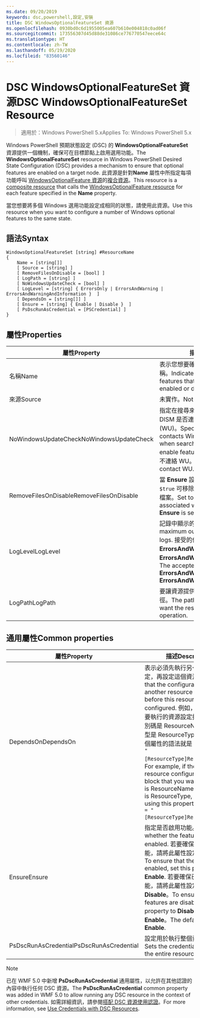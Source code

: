 ```yaml
---
ms.date: 09/20/2019
keywords: dsc,powershell,設定,安裝
title: DSC WindowsOptionalFeatureSet 資源
ms.openlocfilehash: 0930bd0c6d1955005ea607b610e004818c0ad06f
ms.sourcegitcommit: 173556307d45d88de31086ce776770547eece64c
ms.translationtype: HT
ms.contentlocale: zh-TW
ms.lasthandoff: 05/19/2020
ms.locfileid: "83560146"
---
```

# <a name="dsc-windowsoptionalfeatureset-resource"></a><span data-ttu-id="f20d7-103">DSC WindowsOptionalFeatureSet 資源</span><span class="sxs-lookup"><span data-stu-id="f20d7-103">DSC WindowsOptionalFeatureSet Resource</span></span>

> <span data-ttu-id="f20d7-104">適用於：Windows PowerShell 5.x</span><span class="sxs-lookup"><span data-stu-id="f20d7-104">Applies To: Windows PowerShell 5.x</span></span>

<span data-ttu-id="f20d7-105">Windows PowerShell 預期狀態設定 (DSC) 的 **WindowsOptionalFeatureSet** 資源提供一個機制，確保可在目標節點上啟用選用功能。</span><span class="sxs-lookup"><span data-stu-id="f20d7-105">The **WindowsOptionalFeatureSet** resource in Windows PowerShell Desired State Configuration (DSC) provides a mechanism to ensure that optional features are enabled on a target node.</span></span> <span data-ttu-id="f20d7-106">此資源是針對**Name** 屬性中所指定每項功能呼叫 [WindowsOptionalFeature 資源](windowsOptionalFeatureResource.md)的[複合資源](../../../resources/authoringResourceComposite.md)。</span><span class="sxs-lookup"><span data-stu-id="f20d7-106">This resource is a [composite resource](../../../resources/authoringResourceComposite.md) that calls the [WindowsOptionalFeature resource](windowsOptionalFeatureResource.md) for each feature specified in the **Name** property.</span></span>

<span data-ttu-id="f20d7-107">當您想要將多個 Windows 選用功能設定成相同的狀態，請使用此資源。</span><span class="sxs-lookup"><span data-stu-id="f20d7-107">Use this resource when you want to configure a number of Windows optional features to the same state.</span></span>

## <a name="syntax"></a><span data-ttu-id="f20d7-108">語法</span><span class="sxs-lookup"><span data-stu-id="f20d7-108">Syntax</span></span>

```Syntax
WindowsOptionalFeatureSet [string] #ResourceName
{
    Name = [string[]]
    [ Source = [string] ]
    [ RemoveFilesOnDisable = [bool] ]
    [ LogPath = [string] ]
    [ NoWindowsUpdateCheck = [bool] ]
    [ LogLevel = [string] { ErrorsOnly | ErrorsAndWarning | ErrorsAndWarningAndInformation }  ]
    [ DependsOn = [string[]] ]
    [ Ensure = [string] { Enable | Disable }  ]
    [ PsDscRunAsCredential = [PSCredential] ]
}
```

## <a name="properties"></a><span data-ttu-id="f20d7-109">屬性</span><span class="sxs-lookup"><span data-stu-id="f20d7-109">Properties</span></span>

|<span data-ttu-id="f20d7-110">屬性</span><span class="sxs-lookup"><span data-stu-id="f20d7-110">Property</span></span> |<span data-ttu-id="f20d7-111">描述</span><span class="sxs-lookup"><span data-stu-id="f20d7-111">Description</span></span> |
|---|---|
|<span data-ttu-id="f20d7-112">名稱</span><span class="sxs-lookup"><span data-stu-id="f20d7-112">Name</span></span> |<span data-ttu-id="f20d7-113">表示您想要確保啟用或停用的功能名稱。</span><span class="sxs-lookup"><span data-stu-id="f20d7-113">Indicates the name of the features that you want to ensure are enabled or disabled.</span></span> |
|<span data-ttu-id="f20d7-114">來源</span><span class="sxs-lookup"><span data-stu-id="f20d7-114">Source</span></span> |<span data-ttu-id="f20d7-115">未實作。</span><span class="sxs-lookup"><span data-stu-id="f20d7-115">Not implemented.</span></span> |
|<span data-ttu-id="f20d7-116">NoWindowsUpdateCheck</span><span class="sxs-lookup"><span data-stu-id="f20d7-116">NoWindowsUpdateCheck</span></span> |<span data-ttu-id="f20d7-117">指定在搜尋來源檔案以啟用功能時，DISM 是否連絡 Windows Update (WU)。</span><span class="sxs-lookup"><span data-stu-id="f20d7-117">Specifies whether DISM contacts Windows Update (WU) when searching for the source files to enable features.</span></span> <span data-ttu-id="f20d7-118">若為 `$true`，則 DISM 不連絡 WU。</span><span class="sxs-lookup"><span data-stu-id="f20d7-118">If `$true`, DISM does not contact WU.</span></span> |
|<span data-ttu-id="f20d7-119">RemoveFilesOnDisable</span><span class="sxs-lookup"><span data-stu-id="f20d7-119">RemoveFilesOnDisable</span></span> |<span data-ttu-id="f20d7-120">當 **Ensure** 設定為 **Absent** 時，設定為 `$true` 可移除與此功能建立關聯的所有檔案。</span><span class="sxs-lookup"><span data-stu-id="f20d7-120">Set to `$true` to remove all files associated with the features when **Ensure** is set to **Absent**.</span></span> |
|<span data-ttu-id="f20d7-121">LogLevel</span><span class="sxs-lookup"><span data-stu-id="f20d7-121">LogLevel</span></span> |<span data-ttu-id="f20d7-122">記錄中顯示的最大輸出等級。</span><span class="sxs-lookup"><span data-stu-id="f20d7-122">The maximum output level shown in the logs.</span></span> <span data-ttu-id="f20d7-123">接受的值為：**ErrorsOnly**、**ErrorsAndWarning** 和 **ErrorsAndWarningAndInformation**。</span><span class="sxs-lookup"><span data-stu-id="f20d7-123">The accepted values are: **ErrorsOnly**, **ErrorsAndWarning**, and **ErrorsAndWarningAndInformation**.</span></span> |
|<span data-ttu-id="f20d7-124">LogPath</span><span class="sxs-lookup"><span data-stu-id="f20d7-124">LogPath</span></span> |<span data-ttu-id="f20d7-125">要讓資源提供者記錄作業的記錄檔路徑。</span><span class="sxs-lookup"><span data-stu-id="f20d7-125">The path to a log file where you want the resource provider to log the operation.</span></span> |

## <a name="common-properties"></a><span data-ttu-id="f20d7-126">通用屬性</span><span class="sxs-lookup"><span data-stu-id="f20d7-126">Common properties</span></span>

|<span data-ttu-id="f20d7-127">屬性</span><span class="sxs-lookup"><span data-stu-id="f20d7-127">Property</span></span> |<span data-ttu-id="f20d7-128">描述</span><span class="sxs-lookup"><span data-stu-id="f20d7-128">Description</span></span> |
|---|---|
|<span data-ttu-id="f20d7-129">DependsOn</span><span class="sxs-lookup"><span data-stu-id="f20d7-129">DependsOn</span></span> |<span data-ttu-id="f20d7-130">表示必須先執行另一個資源的設定，再設定這個資源。</span><span class="sxs-lookup"><span data-stu-id="f20d7-130">Indicates that the configuration of another resource must run before this resource is configured.</span></span> <span data-ttu-id="f20d7-131">例如，如果第一個想要執行的資源設定指令碼區塊識別碼是 ResourceName，而其類型是 ResourceType，則使用這個屬性的語法就是 `DependsOn = "[ResourceType]ResourceName"`。</span><span class="sxs-lookup"><span data-stu-id="f20d7-131">For example, if the ID of the resource configuration script block that you want to run first is ResourceName and its type is ResourceType, the syntax for using this property is `DependsOn = "[ResourceType]ResourceName"`.</span></span> |
|<span data-ttu-id="f20d7-132">Ensure</span><span class="sxs-lookup"><span data-stu-id="f20d7-132">Ensure</span></span> |<span data-ttu-id="f20d7-133">指定是否啟用功能。</span><span class="sxs-lookup"><span data-stu-id="f20d7-133">Specifies whether the features are enabled.</span></span> <span data-ttu-id="f20d7-134">若要確保已啟用此功能，請將此屬性設定為 **Enable**。</span><span class="sxs-lookup"><span data-stu-id="f20d7-134">To ensure that the features are enabled, set this property to **Enable**.</span></span> <span data-ttu-id="f20d7-135">若要確保已停用此功能，請將此屬性設定為 **Disable**。</span><span class="sxs-lookup"><span data-stu-id="f20d7-135">To ensure that the features are disabled, set the property to **Disable**.</span></span> <span data-ttu-id="f20d7-136">預設值為 **Enable**。</span><span class="sxs-lookup"><span data-stu-id="f20d7-136">The default value is **Enable**.</span></span> |
|<span data-ttu-id="f20d7-137">PsDscRunAsCredential</span><span class="sxs-lookup"><span data-stu-id="f20d7-137">PsDscRunAsCredential</span></span> |<span data-ttu-id="f20d7-138">設定用於執行整個資源的認證。</span><span class="sxs-lookup"><span data-stu-id="f20d7-138">Sets the credential for running the entire resource as.</span></span> |

> [!NOTE]
> <span data-ttu-id="f20d7-139">已在 WMF 5.0 中新增 **PsDscRunAsCredential** 通用屬性，以允許在其他認證的內容中執行任何 DSC 資源。</span><span class="sxs-lookup"><span data-stu-id="f20d7-139">The **PsDscRunAsCredential** common property was added in WMF 5.0 to allow running any DSC resource in the context of other credentials.</span></span> <span data-ttu-id="f20d7-140">如需詳細資訊，請參閱[搭配 DSC 資源使用認證](../../../configurations/runasuser.md)。</span><span class="sxs-lookup"><span data-stu-id="f20d7-140">For more information, see [Use Credentials with DSC Resources](../../../configurations/runasuser.md).</span></span>

